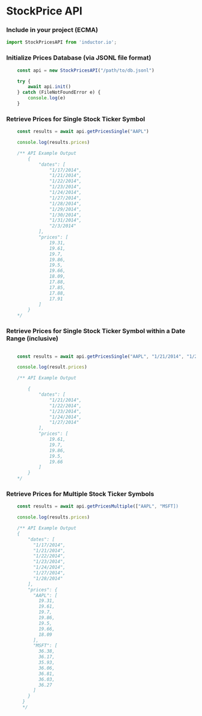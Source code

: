 StockPrice API
==============


### Include in your project (ECMA)
```javascript
import StockPricesAPI from 'inductor.io';
```

### Initialize Prices Database (via JSONL file format)
```javascript
    const api = new StockPricesAPI("/path/to/db.jsonl")

    try {
        await api.init()
    } catch (FileNotFoundError e) {
        console.log(e)
    }
```

### Retrieve Prices for Single Stock Ticker Symbol
```javascript
    const results = await api.getPricesSingle("AAPL")

    console.log(results.prices)

    /** API Example Output
        {
            "dates": [
                "1/17/2014",
                "1/21/2014",
                "1/22/2014",
                "1/23/2014",
                "1/24/2014",
                "1/27/2014",
                "1/28/2014",
                "1/29/2014",
                "1/30/2014",
                "1/31/2014",
                "2/3/2014"
            ],
            "prices": [
                19.31,
                19.61,
                19.7,
                19.86,
                19.5,
                19.66,
                18.09,
                17.88,
                17.85,
                17.88,
                17.91
            ]
        }
    */
```

### Retrieve Prices for Single Stock Ticker Symbol within a Date Range (inclusive)
```javascript

    const results = await api.getPricesSingle("AAPL", "1/21/2014", "1/27/2014")

    console.log(result.prices)

    /** API Example Output

        {
            "dates": [
                "1/21/2014",
                "1/22/2014",
                "1/23/2014",
                "1/24/2014",
                "1/27/2014"
            ],
            "prices": [
                19.61,
                19.7,
                19.86,
                19.5,
                19.66
            ]
        }
    */
```


### Retrieve Prices for Multiple Stock Ticker Symbols
```javascript
    const results = await api.getPricesMultiple(["AAPL", "MSFT])

    console.log(results.prices)

    /** API Example Output
    {
        "dates": [
          "1/17/2014",
          "1/21/2014",
          "1/22/2014",
          "1/23/2014",
          "1/24/2014",
          "1/27/2014",
          "1/28/2014"
        ],
        "prices": {
          "AAPL": [
            19.31,
            19.61,
            19.7,
            19.86,
            19.5,
            19.66,
            18.09
          ],
          "MSFT": [
            36.38,
            36.17,
            35.93,
            36.06,
            36.81,
            36.03,
            36.27
          ]
        }
      }
      */
```


